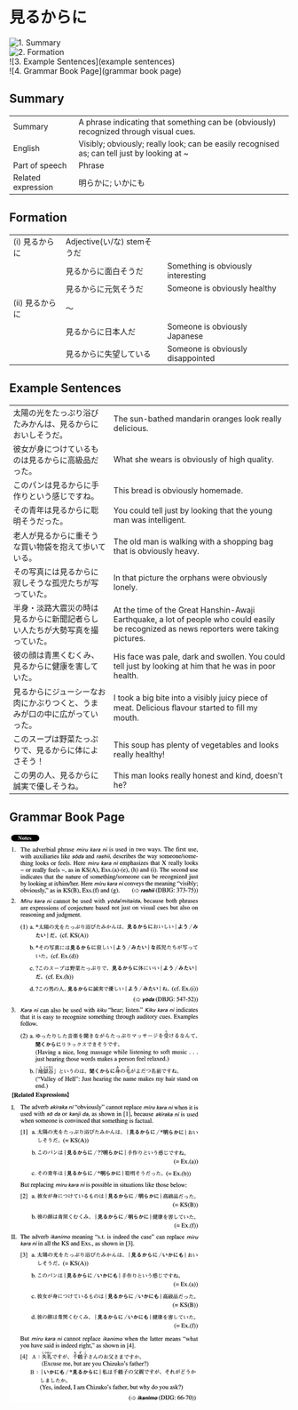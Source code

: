 # 見るからに

![1. Summary](summary)<br>
![2. Formation](formation)<br>
![3. Example Sentences](example sentences)<br>
![4. Grammar Book Page](grammar book page)<br>


## Summary

<table><tr>   <td>Summary</td>   <td>A phrase indicating that something can be (obviously) recognized through visual cues.</td></tr><tr>   <td>English</td>   <td>Visibly; obviously; really look; can be easily recognised as; can tell just by looking at ~</td></tr><tr>   <td>Part of speech</td>   <td>Phrase</td></tr><tr>   <td>Related expression</td>   <td>明らかに; いかにも</td></tr></table>

## Formation

<table class="table"><tbody><tr class="tr head"><td class="td"><span class="numbers">(i)</span> <span class="concept">見るからに</span></td><td class="td"><span class="concept"></span><span>Adjective(い/な) stemそうだ</span></td><td class="td"></td></tr><tr class="tr"><td class="td"></td><td class="td"><span class="concept">見るからに</span><span>面白そうだ</span></td><td class="td"><span>Something is obviously interesting</span></td></tr><tr class="tr"><td class="td"></td><td class="td"><span class="concept">見るからに</span><span>元気そうだ</span></td><td class="td"><span>Someone is obviously healthy</span></td></tr><tr class="tr head"><td class="td"><span class="numbers">(ii)</span> <span class="concept">見るからに</span></td><td class="td"><span class="concept"></span><span>～</span></td><td class="td"></td></tr><tr class="tr"><td class="td"></td><td class="td"><span class="concept">見るからに</span><span>日本人だ</span></td><td class="td"><span>Someone is obviously Japanese</span></td></tr><tr class="tr"><td class="td"></td><td class="td"><span class="concept">見るからに</span><span>失望している</span></td><td class="td"><span>Someone is obviously disappointed</span></td></tr></tbody></table>

## Example Sentences

<table><tr>   <td>太陽の光をたっぷり浴びたみかんは、見るからにおいしそうだ。</td>   <td>The sun-bathed mandarin oranges look really delicious.</td></tr><tr>   <td>彼女が身につけているものは見るからに高級品だった。</td>   <td>What she wears is obviously of high quality.</td></tr><tr>   <td>このパンは見るからに手作りという感じですね。</td>   <td>This bread is obviously homemade.</td></tr><tr>   <td>その青年は見るからに聡明そうだった。</td>   <td>You could tell just by looking that the young man was intelligent.</td></tr><tr>   <td>老人が見るからに重そうな買い物袋を抱えて歩いている。</td>   <td>The old man is walking with a shopping bag that is obviously heavy.</td></tr><tr>   <td>その写真には見るからに寂しそうな孤児たちが写っていた。</td>   <td>In that picture the orphans were obviously lonely.</td></tr><tr>   <td>半身・淡路大震災の時は見るからに新聞記者らしい人たちが大勢写真を撮っていた。</td>   <td>At the time of the Great Hanshin-Awaji Earthquake, a lot of people who could easily be recognized as news reporters were taking pictures.</td></tr><tr>   <td>彼の顔は青黒くむくみ、見るからに健康を害していた。</td>   <td>His face was pale, dark and swollen. You could tell just by looking at him that he was in poor health.</td></tr><tr>   <td>見るからにジューシーなお肉にかぶりつくと、うまみが口の中に広がっていった。</td>   <td>I took a big bite into a visibly juicy piece of meat. Delicious ﬂavour started to ﬁll my mouth.</td></tr><tr>   <td>このスープは野菜たっぷりで、見るからに体によさそう！</td>   <td>This soup has plenty of vegetables and looks really healthy!</td></tr><tr>   <td>この男の人、見るからに誠実で優しそうね。</td>   <td>This man looks really honest and kind, doesn't he?</td></tr></table>

## Grammar Book Page

![](../img/Advanced見るからに.png)

